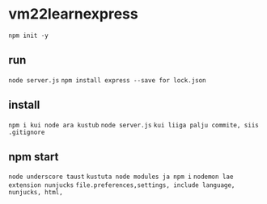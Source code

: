 # vm22learnexpress

`npm init -y`

## run

`node server.js`
`npm install express --save for lock.json`

## install

`npm i kui node ara kustub`
`node server.js`
`kui liiga palju commite, siis .gitignore`

## npm start
`node underscore taust`
`kustuta node modules ja npm i`
`nodemon lae`
`extension nunjucks`
`file.preferences,settings, include language, nunjucks, html,`